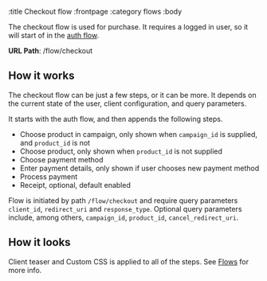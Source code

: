 :title Checkout flow
:frontpage
:category flows
:body

The checkout flow is used for purchase. It requires a logged in user, so it will start of in the [auth flow](/flows/auth-flow/).

**URL Path**: /flow/checkout

## How it works
The checkout flow can be just a few steps, or it can be more. It depends on the current state of the user, client configuration, and query parameters.

It starts with the auth flow, and then appends the following steps.

* Choose product in campaign, only shown when `campaign_id` is supplied, and `product_id` is not
* Choose product, only shown when `product_id` is not supplied
* Choose payment method
* Enter payment details, only shown if user chooses new payment method
* Process payment
* Receipt, optional, default enabled

Flow is initiated by path `/flow/checkout` and require query parameters `client_id`, `redirect_uri` and `response_type`.
Optional query parameters include, among others, `campaign_id`, `product_id`, `cancel_redirect_uri`.


## How it looks
Client teaser and Custom CSS is applied to all of the steps. See [Flows](/flows/flows/) for more info.